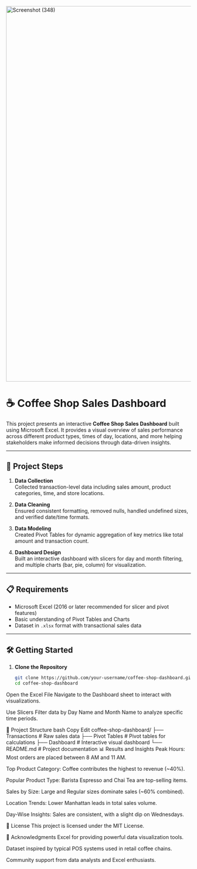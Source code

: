 
<img width="1920" height="1022" alt="Screenshot (348)" src="https://github.com/user-attachments/assets/ec00c64d-e2a9-4012-b044-6fd48b1d151c" />

# ☕ Coffee Shop Sales Dashboard

This project presents an interactive **Coffee Shop Sales Dashboard** built using Microsoft Excel. It provides a visual overview of sales performance across different product types, times of day, locations, and more helping stakeholders make informed decisions through data-driven insights.

---

## 🚀 Project Steps

1. **Data Collection**  
   Collected transaction-level data including sales amount, product categories, time, and store locations.

2. **Data Cleaning**  
   Ensured consistent formatting, removed nulls, handled undefined sizes, and verified date/time formats.

3. **Data Modeling**  
   Created Pivot Tables for dynamic aggregation of key metrics like total amount and transaction count.

4. **Dashboard Design**  
   Built an interactive dashboard with slicers for day and month filtering, and multiple charts (bar, pie, column) for visualization.

---

## 📋 Requirements

- Microsoft Excel (2016 or later recommended for slicer and pivot features)
- Basic understanding of Pivot Tables and Charts
- Dataset in `.xlsx` format with transactional sales data

---

## 🛠️ Getting Started

1. **Clone the Repository**
   ```bash
   git clone https://github.com/your-username/coffee-shop-dashboard.git
   cd coffee-shop-dashboard
Open the Excel File
Navigate to the Dashboard sheet to interact with visualizations.

Use Slicers
Filter data by Day Name and Month Name to analyze specific time periods.

📁 Project Structure
bash
Copy
Edit
coffee-shop-dashboard/
├── Transactions            # Raw sales data
├── Pivot Tables            # Pivot tables for calculations
├── Dashboard               # Interactive visual dashboard
└── README.md               # Project documentation
📊 Results and Insights
Peak Hours: Most orders are placed between 8 AM and 11 AM.

Top Product Category: Coffee contributes the highest to revenue (~40%).

Popular Product Type: Barista Espresso and Chai Tea are top-selling items.

Sales by Size: Large and Regular sizes dominate sales (~60% combined).

Location Trends: Lower Manhattan leads in total sales volume.

Day-Wise Insights: Sales are consistent, with a slight dip on Wednesdays.

📄 License
This project is licensed under the MIT License.

🙌 Acknowledgments
Excel for providing powerful data visualization tools.

Dataset inspired by typical POS systems used in retail coffee chains.

Community support from data analysts and Excel enthusiasts.
